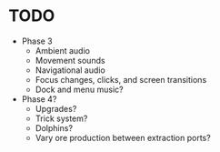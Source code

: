 # TODO
- Phase 3
  - Ambient audio
  - Movement sounds
  - Navigational audio
  - Focus changes, clicks, and screen transitions
  - Dock and menu music?
- Phase 4?
  - Upgrades?
  - Trick system?
  - Dolphins?
  - Vary ore production between extraction ports?
